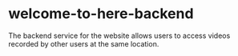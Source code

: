 # welcome-to-here-backend
The backend service for the website allows users to access videos recorded by other users at the same location.
